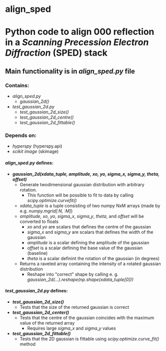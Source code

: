 # align_sped
<h1>Python code to align 000 reflection in a <i>Scanning Precession Electron Diffraction</i> (SPED) stack</h1>

<h2>Main functionality is in <i>align_sped.py</i> file</h2>

<h3>Contains:</h3>
<ul>
  <li><i>align_sped.py</i>
    <ul>
      <li><i>gaussian_2d()</i></li>
    </ul>
  </li>
  <li><i>test_gaussian_2d.py</i>
    <ul>
      <li><i>test_gaussian_2d_size()</i></li>
      <li><i>test_gaussian_2d_centre()</i></li>
      <li><i>test_gaussian_2d_fittable()</i></li>
    </ul>
  </li>
</ul>

<h3>Depends on:</h3>
<ul>
<li><i>hyperspy</i> (hyperspy.api)</li>
<li><i>scikit image</i> (skimage)</li>
</ul>

<h4><i>align_sped.py</i> defines:</h4>
<ul>
  <li><i><b>gaussian_2d(xdata_tuple, amplitude, xo, yo, sigma_x, sigma_y, theta, offset)</b></i>
    <ul>
      <li>Generate twodimensional gaussian distribution with arbitrary rotation.
        <ul>
          <li>This function will be possible to fit to data by calling <i>scipy.optimize.curvefit()</i></li>
        </ul>
      </li>
      <li><i>xdata_tuple</i> is a tuple consisting of two numpy NxM arrays (made by e.g. <i>numpy.mgrid[:N, :M]</i>)</li>
      <li><i>amplitude</i>, <i>xo</i>, <i>yo</i>, <i>sigma_x</i>, <i>sigma_y</i>, <i>theta</i>, and <i>offset</i> will be converted to floats
        <ul>
          <li><i>xo</i> and <i>yo</i> are scalars that defines the centre of the gaussian</li>
          <li><i>sigma_x</i> and <i>sigma_y</i> are scalars that defines the width of the gaussian</li>
          <li><i>amplitude</i> is a scalar defining the amplitude of the gaussian</li>
          <li><i>offset</i> is a scalar defining the base value of the gaussian (baseline)</li>
          <li><i>theta</i> is a scalar definint the rotation of the gaussian (in degrees)</li>
          </ul>
      </li>
      <li>Returns a raveled array containing the intensity of a rotated gaussian distribution
        <ul>
          <li>Reshape into "correct" shape by calling e. g. <i>gaussian_2d(...).reshape(np.shape(xdata_tuple[0]))</i></li>
        </ul>
      </li>
    </ul>
  </li>    
</ul>

<h4><i>test_gaussian_2d.py</i> defines:</h4>
<ul>
  <li><i><b>test_gaussian_2d_size()</b></i>
    <ul>
      <li>Tests that the size of the returned gaussian is correct</li>
    </ul>
  </li> 
  <li><i><b>test_gaussian_2d_center()</b></i>
    <ul>
      <li>Tests that the centre of the gaussian coincides with the maximum value of the returned array
        <ul>
          <li>Requires large <i>sigma_x</i> and <i>sigma_y</i> values</li>
        </ul>
      </li>
    </ul>
  </li>
  <li><i><b>test_gaussian_2d_fittable()</b></i>
    <ul>
      <li>Tests that the 2D gaussian is fittable using <i>scipy.optimize.curve_fit()</i> method</li>
    </ul>
  </li>
</ul>
